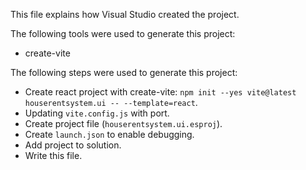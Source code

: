 This file explains how Visual Studio created the project.

The following tools were used to generate this project:
- create-vite

The following steps were used to generate this project:
- Create react project with create-vite: `npm init --yes vite@latest houserentsystem.ui -- --template=react`.
- Updating `vite.config.js` with port.
- Create project file (`houserentsystem.ui.esproj`).
- Create `launch.json` to enable debugging.
- Add project to solution.
- Write this file.
